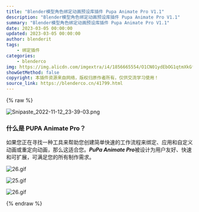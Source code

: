 ```yaml
---
title: "Blender模型角色绑定动画预设库插件 Pupa Animate Pro V1.1"
description: "Blender模型角色绑定动画预设库插件 Pupa Animate Pro V1.1"
summary: "Blender模型角色绑定动画预设库插件 Pupa Animate Pro V1.1"
date: 2023-03-05 00:00:00
updated: 2023-03-05 00:00:00
author: blenderit
tags: 
    - 绑定插件
categories:
    - blenderco
img: https://img.alicdn.com/imgextra/i4/1856665554/O1CN01ydEbOG1qtmXkGfYSD_!!1856665554.png
showGetMethod: false
copyright: 本插件资源来自网络，版权归原作者所有，仅供交流学习使用！
source_link: https://blenderco.cn/41799.html
---
```


{% raw %}
<p><img class="aligncenter" src="https://img.alicdn.com/imgextra/i4/1856665554/O1CN01ydEbOG1qtmXkGfYSD_!!1856665554.png" alt="Snipaste_2022-11-12_23-39-03.png"></p><h3>什么是 PUPA Animate Pro？</h3><p>如果您正在寻找一种工具来帮助您创建简单快速的工作流程来绑定、应用和自定义动画或重定向动画，那么这适合您。<b><i>PuPa Animate Pro</i></b>被设计为用户友好、快速和可扩展，可满足您的所有制作需求。</p><p><img src="https://img.alicdn.com/imgextra/i4/1856665554/O1CN01dWx3KQ1qtmXdmpMGj_!!1856665554.gif" alt="26.gif"></p><p><img src="https://img.alicdn.com/imgextra/i3/1856665554/O1CN01Hr3awr1qtmXbeFDTt_!!1856665554.gif" alt="25.gif"></p><p><img src="https://img.alicdn.com/imgextra/i4/1856665554/O1CN01dWx3KQ1qtmXdmpMGj_!!1856665554.gif" alt="26.gif"></p>
<div style="display: none">blenderco</div>
{% endraw %}